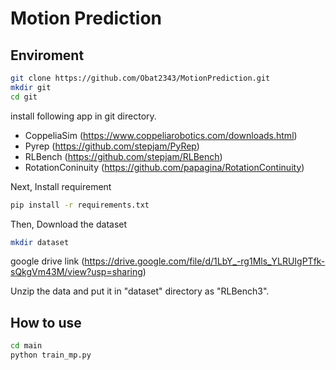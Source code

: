 # Motion Prediction
## Enviroment

```sh
git clone https://github.com/Obat2343/MotionPrediction.git
mkdir git
cd git
```

install following app in git directory.

- CoppeliaSim (<https://www.coppeliarobotics.com/downloads.html>)
- Pyrep (<https://github.com/stepjam/PyRep>)
- RLBench (<https://github.com/stepjam/RLBench>)
- RotationConinuity (<https://github.com/papagina/RotationContinuity>)

Next, Install requirement

```sh
pip install -r requirements.txt
```

Then, Download the dataset

```sh
mkdir dataset 
```

google drive link (<https://drive.google.com/file/d/1LbY_-rg1Mls_YLRUIgPTfk-sQkgVm43M/view?usp=sharing>)

Unzip the data and put it in "dataset" directory as "RLBench3".

## How to use

```sh
cd main
python train_mp.py 
```
